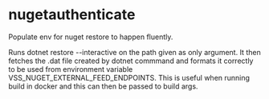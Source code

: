 # nugetauthenticate
Populate env for nuget restore to happen fluently. 

Runs dotnet restore --interactive on the path given as only argument. It then fetches the .dat file created by dotnet commmand and formats it correctly to be used from environment variable VSS_NUGET_EXTERNAL_FEED_ENDPOINTS. This is useful when running build in docker and this can then be passed to build args.
